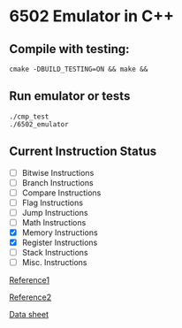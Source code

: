 # 6502 Emulator in C++

## Compile with testing:
```
cmake -DBUILD_TESTING=ON && make &&
```

## Run emulator or tests
```
./cmp_test
./6502_emulator
```

## Current Instruction Status
- [ ] Bitwise Instructions
- [ ] Branch Instructions
- [ ] Compare Instructions
- [ ] Flag Instructions
- [ ] Jump Instructions
- [ ] Math Instructions
- [x] Memory Instructions
- [x] Register Instructions
- [ ] Stack Instructions
- [ ] Misc. Instructions

[Reference1](https://c64os.com/post/6502instructions)

[Reference2](http://6502.org/tutorials/6502opcodes.html)

[Data sheet](http://archive.6502.org/datasheets/wdc_w65c02s_mar_2000.pdf)
